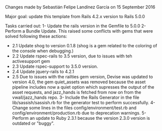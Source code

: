 Changes made by Sebastián Felipe Landínez García on 15 September 2016

Major goal: update this template from Rails 4.2.x version to Rails 5.0.0

Tasks carried out:
1- Update the rails version in the Gemfile to 5.0.0
2- Perform a Bundle Update. This raised some conflicts with gems that were solved following these actions:
- 2.1 Update shog to version 0.1.8 (shog is a gem related to the coloring of the console when debugging.)
- 2.2 Update rspec-rails to 3.5 version, due to issues with teh activesupport gem
- 2.3 Update rspec-support to 3.5.0 version.
- 2.4 Update jquery-rails to 4.2.1
- 2.5 Due to issues with the railties gem version, Devise was updated to version 4.0, the gem quiet_assets was removed
because the asset pipeline includes now a quiet option which supresses the output of the asset requests, and jazz_hands
is fetched from now on from the vwall/jazz_hands repo.
3- Include the Rails Generator in the file lib/sassish/sassish.rb for the generator test to perform successfully.
4- Change some lines in the files config/environment/test.rb and config/environment/production.rb due to deprecation warnings.
5- Perform an update to Ruby 2.3.1 because the version 2.3.0 version is outdated or "buggy".
